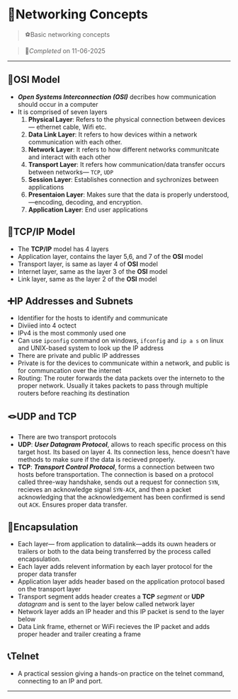 # 🛜Networking Concepts

> ⚽Basic networking concepts

> 📅*Completed* on 11-06-2025

---

## 📳OSI Model
- ***Open Systems Interconnection (OSI)*** decribes how communication should occur in a computer
- It is comprised of seven layers
    1. **Physical Layer**: Refers to the physical connection between devices— ethernet cable, Wifi etc.
    2. **Data Link Layer**: It refers to how devices within a network communication with each other.
    3. **Network Layer**: It refers to how different networks communitcate and interact with each other
    4. **Transport Layer**: It refers how communication/data transfer occurs between networks— `TCP`, `UDP`
    5. **Session Layer**: Establishes connection and sychronizes between applications
    6. **Presentaion Layer**: Makes sure that the data is properly understood, —encoding, decoding, and encryption.
    7. **Application Layer**: End user applications

## 🪪TCP/IP Model
- The **TCP/IP** model has 4 layers
- Application layer, contains the layer 5,6, and 7 of the **OSI** model
- Transport layer, is same as layer 4 of **OSI** model
- Internet layer, same as the layer 3 of the **OSI** model
- Link layer, same as the layer 2 of the **OSI** model

## ➕IP Addresses and Subnets
- Identifier for the hosts to identify and communicate
- Diviied into 4 octect
- IPv4 is the most commonly used one
- Can use `ipconfig` command on windows, `ifconfig` and `ip a s` on linux and UNIX-based system to look up the IP address
- There are private and public IP addresses
- Private is for the devices to communicate within a network, and public is for communcation over the internet
- Routing: The router forwards the data packets over the interneto to the proper network. Usually it takes packets to pass through multiple routers before reaching its destination

## 🪢UDP and TCP
- There are two transport protocols
- **UDP**: ***User Datagram Protocol***, allows to reach specific process on this target host. Its based on layer 4. Its connection less, hence doesn't have methods to make sure if the data is recieved properly.
- **TCP**: ***Transport Control Protocol***, forms a connection between two hosts before transportation. The connection is based on a protocol called three-way handshake, sends out a request for connection `SYN`, recieves an acknowledge signal `SYN-ACK`, and then a packet acknowledging that the acknowledgement has been confirmed is send out `ACK`. Ensures proper data transfer.

## 💊Encapsulation
- Each layer— from application to datalink—adds its ouwn headers or trailers or both to the data being transferred by the process called encapsulation.
- Each layer adds relevent information by each layer protocol for the proper data transfer
- Application layer adds header based on the application protocol based on the transport layer
- Transport segment adds header creates a **TCP** *segment* or **UDP** *datagram* and is sent to the layer below called network layer
- Network layer adds an IP header and this IP packet is send to the layer below
- Data Link frame, ethernet or WiFi recieves the IP packet and adds proper header and trailer creating a frame

## 📞Telnet
- A practical session giving a hands-on practice on the telnet command, connecting to an IP and port.

---